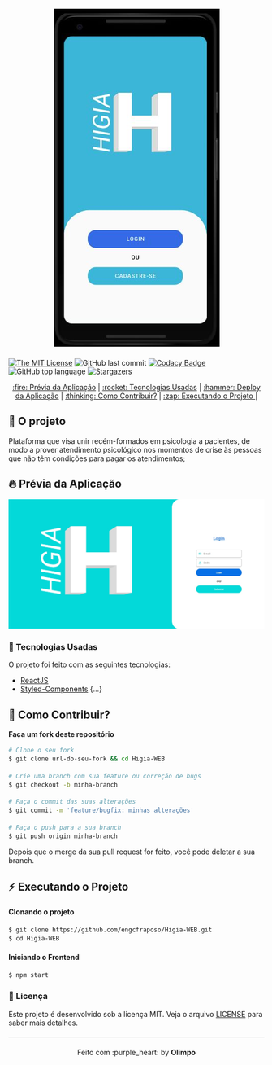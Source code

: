 
<div align="center" style="margin: 20px;">
<img alt="Higia-WEB" src="./img/Capture.JPG" width="auto" heigth="auto"/>
</div>

[![The MIT License](https://img.shields.io/badge/license-MIT-green.svg?style=flat-square)](http://github.com/engcfraposo/Higia-WEB/LICENSE.md)
![GitHub last commit](https://img.shields.io/github/last-commit/engcfraposo/Higia-WEB?color=green&style=flat-square)
[![Codacy Badge](https://app.codacy.com/project/badge/Grade/30e0ef7a3c2146498723e53c9fcaeda7)](https://www.codacy.com/manual/engcfraposo/Higia-WEB_2?utm_source=github.com&amp;utm_medium=referral&amp;utm_content=engcfraposo/jst-job-challenges-frontend&amp;utm_campaign=Badge_Grade)
![GitHub top language](https://img.shields.io/github/languages/top/engcfraposo/Higia-WEB?style=flat-square)
<a href="https://github.com/engcfraposo/Higia-WEB/stargazers">
    <img alt="Stargazers" src="https://img.shields.io/github/stars/engcfraposo/Higia-WEB?style=social">
  </a>


<p align="center" >
  <a href="#fire-prévia-da-aplicação"> :fire: Prévia da Aplicação</a> |
  <a href="#rocket-tecnologias-usadas"> :rocket: Tecnologias Usadas</a> |
  <a href="#hammer-deploy-da-aplicação"> :hammer: Deploy da Aplicação</a> |
  <a href="#thinking-como-contribuir?"> :thinking: Como Contribuir?</a> |
  <a href="#zap-executando-o-projeto"> :zap: Executando o Projeto </a> |
</p>

</div>

## :barber: O projeto

Plataforma que visa unir recém-formados em
psicologia a pacientes, de modo a prover
atendimento psicológico nos momentos de crise
às pessoas que não têm condições para pagar os
atendimentos;

## :fire: Prévia da Aplicação

<div align="center" style="margin-bottom: 20px;">
<img alt="Higia-WEB" src="./img/logo.jfif" width="auto" heigth="auto"/>
</div>

### :rocket: Tecnologias Usadas

O projeto foi feito com as seguintes tecnologias:

- [ReactJS](https://pt-br.reactjs.org/)
- [Styled-Components](https://styled-components.com/)
{...}

## :thinking: Como Contribuir?
**Faça um fork deste repositório**

```bash
# Clone o seu fork
$ git clone url-do-seu-fork && cd Higia-WEB

# Crie uma branch com sua feature ou correção de bugs
$ git checkout -b minha-branch

# Faça o commit das suas alterações
$ git commit -m 'feature/bugfix: minhas alterações'

# Faça o push para a sua branch
$ git push origin minha-branch
```

Depois que o merge da sua pull request for feito, você pode deletar a sua branch.

## :zap: Executando o Projeto
#### Clonando o projeto
```sh
$ git clone https://github.com/engcfraposo/Higia-WEB.git
$ cd Higia-WEB
```

#### Iniciando o Frontend
```sh
$ npm start
```

### :memo: Licença

Este projeto é desenvolvido sob a licença MIT. Veja o arquivo [LICENSE](LICENSE.md) para saber mais detalhes.

<p align="center" style="margin-top: 20px; border-top: 1px solid #eee; padding-top: 20px;">Feito com :purple_heart: by <strong> Olimpo </strong> </p>
